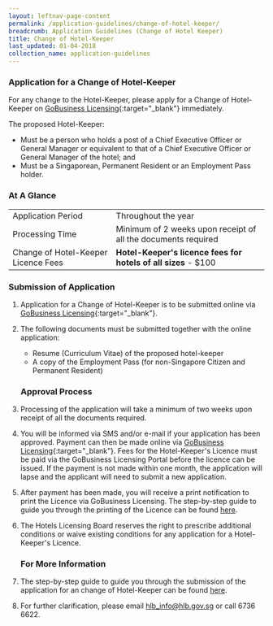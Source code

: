```yaml
---
layout: leftnav-page-content
permalink: /application-guidelines/change-of-hotel-keeper/
breadcrumb: Application Guidelines (Change of Hotel Keeper) 
title: Change of Hotel-Keeper
last_updated: 01-04-2018
collection_name: application-guidelines
---
```


### **Application for a Change of Hotel-Keeper**

For any change to the Hotel-Keeper, please apply for a Change of Hotel-Keeper on [GoBusiness Licensing](https://gobusiness.gov.sg/licences){:target="_blank"} immediately.

The proposed Hotel-Keeper:
* Must be a person who holds a post of a Chief Executive Officer or General Manager or equivalent to that of a Chief Executive Officer or General Manager of the hotel; and 
* Must be a Singaporean, Permanent Resident or an Employment Pass holder. 

### **At A Glance**

<table class="table-v">
  <tr>
    <td>Application Period</td>
    <td> Throughout the year</td> 
  </tr>
  <tr>
    <td>Processing Time</td>
    <td>Minimum of 2 weeks upon receipt of all the documents required</td>
  </tr>
  <tr>
    <td>Change of Hotel-Keeper Licence Fees</td>
    <td><b>Hotel-Keeper's licence fees for hotels of all sizes</b> - $100</td>
  </tr>
</table>

### **Submission of Application**

1. Application for a Change of Hotel-Keeper is to be submitted online via [GoBusiness Licensing](https://gobusiness.gov.sg/licences){:target="_blank"}.

2. The following documents must be submitted together with the online application:

   * Resume (Curriculum Vitae) of the proposed hotel-keeper
   * A copy of the Employment Pass (for non-Singapore Citizen and Permanent Resident)

   ### **Approval Process**

3. Processing of the application will take a minimum of two weeks upon receipt of all the documents required. 

4. You will be informed via SMS and/or e-mail if your application has been approved. Payment can then be made online via [GoBusiness Licensing](https://gobusiness.gov.sg/licences){:target="_blank"}. Fees for the Hotel-Keeper's Licence must be paid via the GoBusiness Licensing Portal before the licence can be issued. If the payment is not made within one month, the application will lapse and the applicant will need to submit a new application. 

5. After payment has been made, you will receive a print notification to print the Licence via GoBusiness Licensing. The step-by-step guide to guide you through the printing of the Licence can be found [here](/files/resources/guides/guide-printing-certificate-licence.pdf).

6. The Hotels Licensing Board reserves the right to prescribe additional conditions or waive existing conditions for any application for a Hotel-Keeper's Licence.

   ### **For More Information**

7. The step-by-step guide to guide you through the submission of the application for an change of Hotel-Keeper can be found [here](/files/resources/guides/guide-amendment-of-licence.pdf).

8. For further clarification, please email <hlb_info@hlb.gov.sg> or call 6736 6622.
